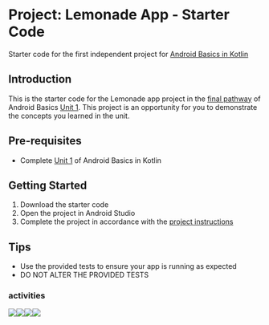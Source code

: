 Project: Lemonade App - Starter Code
==================================

Starter code for the first independent project for [Android Basics in Kotlin](https://developer.android.com/courses/android-basics-kotlin/course)

Introduction
------------

This is the starter code for the Lemonade app project in the [final pathway](https://developer.android.com/courses/pathways/android-basics-kotlin-four) of Android Basics [Unit 1](https://developer.android.com/courses/android-basics-kotlin/unit-1). This project is an opportunity for you to demonstrate the concepts you learned in the unit.

Pre-requisites
--------------

- Complete [Unit 1](https://developer.android.com/courses/android-basics-kotlin/unit-1) of Android Basics in Kotlin

Getting Started
---------------

1. Download the starter code
2. Open the project in Android Studio
3. Complete the project in accordance with the [project instructions](https://developer.android.com/codelabs/basic-android-kotlin-training-project-lemonade)

Tips
----

- Use the provided tests to ensure your app is running as expected
- DO NOT ALTER THE PROVIDED TESTS

<h3> activities </h3>

<img src="https://github.com/facinetm14/Apk-lemonade/blob/master/Screenshot_20220914-204108_Lemonade%5B1%5D.jpg" widh="200"><img src="https://github.com/facinetm14/Apk-lemonade/blob/master/Screenshot_20220914-204110_Lemonade%5B1%5D.jpg" widh="200"><img src="https://github.com/facinetm14/Apk-lemonade/blob/master/Screenshot_20220914-204115_Lemonade%5B1%5D.jpg" widh="200"><img src="https://github.com/facinetm14/Apk-lemonade/blob/master/Screenshot_20220914-204117_Lemonade%5B1%5D.jpg" widh="200">
